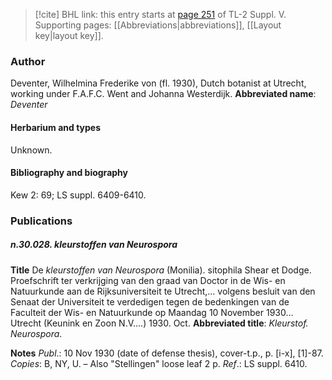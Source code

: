 > [!cite] BHL link: this entry starts at [page 251](https://www.biodiversitylibrary.org/page/33259297) of TL-2 Suppl. V.
> Supporting pages: [[Abbreviations|abbreviations]], [[Layout key|layout key]].

### Author

Deventer, Wilhelmina Frederike von (fl. 1930), Dutch botanist at Utrecht, working under F.A.F.C. Went and Johanna Westerdijk. 
**Abbreviated name**: *Deventer*

#### Herbarium and types

Unknown.

#### Bibliography and biography

Kew 2: 69; LS suppl. 6409-6410.

### Publications

##### n.30.028. kleurstoffen van Neurospora

**Title**
De *kleurstoffen van Neurospora* (Monilia). sitophila Shear et Dodge. Proefschrift ter verkrijging van den graad van Doctor in de Wis- en Natuurkunde aan de Rijksuniversiteit te Utrecht,... volgens besluit van den Senaat der Universiteit te verdedigen tegen de bedenkingen van de Faculteit der Wis- en Natuurkunde op Maandag 10 November 1930... Utrecht (Keunink en Zoon N.V....) 1930. Oct.
**Abbreviated title**: *Kleurstof. Neurospora*.

**Notes**
*Publ*.: 10 Nov 1930 (date of defense thesis), cover-t.p., p. \[i-x\], \[1\]-87. *Copies*: B, NY, U. – Also "Stellingen" loose leaf 2 p.
*Ref*.: LS suppl. 6410.


